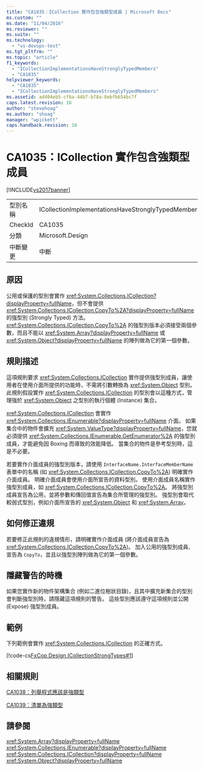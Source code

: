 ```yaml
---
title: "CA1035：ICollection 實作包含強類型成員 | Microsoft Docs"
ms.custom: ""
ms.date: "11/04/2016"
ms.reviewer: ""
ms.suite: ""
ms.technology: 
  - "vs-devops-test"
ms.tgt_pltfrm: ""
ms.topic: "article"
f1_keywords: 
  - "ICollectionImplementationsHaveStronglyTypedMembers"
  - "CA1035"
helpviewer_keywords: 
  - "CA1035"
  - "ICollectionImplementationsHaveStronglyTypedMembers"
ms.assetid: ad404eb5-cf6a-44b7-b78a-8ebfb654bc7f
caps.latest.revision: 16
author: "stevehoag"
ms.author: "shoag"
manager: "wpickett"
caps.handback.revision: 16
---
```

# CA1035：ICollection 實作包含強類型成員
[!INCLUDE[vs2017banner](../code-quality/includes/vs2017banner.md)]

|||  
|-|-|  
|型別名稱|ICollectionImplementationsHaveStronglyTypedMembers|  
|CheckId|CA1035|  
|分類|Microsoft.Design|  
|中斷變更|中斷|  
  
## 原因  
 公用或保護的型別會實作 <xref:System.Collections.ICollection?displayProperty=fullName>，但不會提供 <xref:System.Collections.ICollection.CopyTo%2A?displayProperty=fullName> 的強型別 \(Strongly Typed\) 方法。  <xref:System.Collections.ICollection.CopyTo%2A> 的強型別版本必須接受兩個參數，而且不能以 <xref:System.Array?displayProperty=fullName> 或 <xref:System.Object?displayProperty=fullName> 的陣列做為它的第一個參數。  
  
## 規則描述  
 這項規則要求 <xref:System.Collections.ICollection> 實作提供強型別成員，讓使用者在使用介面所提供的功能時，不需將引數轉換為 <xref:System.Object> 型別。  此規則假設實作 <xref:System.Collections.ICollection> 的型別會以這種方式，管理強於 <xref:System.Object> 之型別的執行個體 \(Instance\) 集合。  
  
 <xref:System.Collections.ICollection> 會實作 <xref:System.Collections.IEnumerable?displayProperty=fullName> 介面。  如果集合中的物件會擴充 <xref:System.ValueType?displayProperty=fullName>，您就必須提供 <xref:System.Collections.IEnumerable.GetEnumerator%2A> 的強型別成員，才能避免因 Boxing 而導致的效能降低。  當集合的物件是參考型別時，這是不必要。  
  
 若要實作介面成員的強型別版本，請使用 `InterfaceName.InterfaceMemberName` 表單中的名稱 \(如 <xref:System.Collections.ICollection.CopyTo%2A>\) 明確實作介面成員。  明確介面成員會使用介面所宣告的資料型別。  使用介面成員名稱實作強型別成員，如 <xref:System.Collections.ICollection.CopyTo%2A>。  將強型別成員宣告為公用，並將參數和傳回值宣告為集合所管理的強型別。  強型別會取代較弱式型別，例如介面所宣告的 <xref:System.Object> 和 <xref:System.Array>。  
  
## 如何修正違規  
 若要修正此規則的違規情形，請明確實作介面成員 \(將介面成員宣告為 <xref:System.Collections.ICollection.CopyTo%2A>\)。  加入公用的強型別成員、宣告為 `CopyTo`，並且以強型別陣列做為它的第一個參數。  
  
## 隱藏警告的時機  
 如果您實作新的物件架構集合 \(例如二進位樹狀目錄\)，且其中擴充新集合的型別會判斷強型別時，請隱藏這項規則的警告。  這些型別應該遵守這項規則並公開 \(Expose\) 強型別成員。  
  
## 範例  
 下列範例會實作 <xref:System.Collections.ICollection> 的正確方式。  
  
 [!code-cs[FxCop.Design.ICollectionStrongTypes#1](../code-quality/codesnippet/CSharp/ca1035-icollection-implementations-have-strongly-typed-members_1.cs)]  
  
## 相關規則  
 [CA1038：列舉程式應該是強類型](../code-quality/ca1038-enumerators-should-be-strongly-typed.md)  
  
 [CA1039：清單為強類型](../code-quality/ca1039-lists-are-strongly-typed.md)  
  
## 請參閱  
 <xref:System.Array?displayProperty=fullName>   
 <xref:System.Collections.IEnumerable?displayProperty=fullName>   
 <xref:System.Collections.ICollection?displayProperty=fullName>   
 <xref:System.Object?displayProperty=fullName>